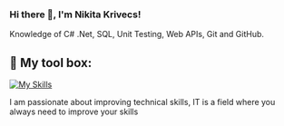 ### Hi there 👋, I'm Nikita Krivecs!
Knowledge of C# .Net, SQL, Unit Testing, Web APIs, Git and GitHub.
## 🧰 My tool box:
[![My Skills](https://skillicons.dev/icons?i=cs,dotnet,git,ts,html,css,sqlite)]()

I am passionate about improving technical skills, IT is a field where you always need to improve your skills
<!--
**NikitaKrivec/NikitaKrivec** is a ✨ _special_ ✨ repository because its `README.md` (this file) appears on your GitHub profile.

Here are some ideas to get you started:

- 🔭 I’m currently working on ...
- 🌱 I’m currently learning ...
- 👯 I’m looking to collaborate on ...
- 🤔 I’m looking for help with ...
- 💬 Ask me about ...
- 📫 How to reach me: ...
- 😄 Pronouns: ...
- ⚡ Fun fact: ...
-->
